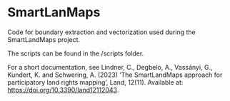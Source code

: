 # SmartLanMaps
Code for boundary extraction and vectorization used during the SmartLandMaps project.

The scripts can be found in the /scripts folder. 



For a short documentation, see Lindner, C., Degbelo, A., Vassányi, G., Kundert, K. and Schwering, A. (2023) ‘The SmartLandMaps approach for participatory land rights mapping’, Land, 12(11). Available at: https://doi.org/10.3390/land12112043.


